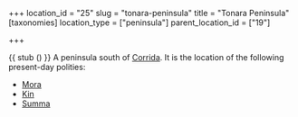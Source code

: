 +++
location_id = "25"
slug = "tonara-peninsula"
title = "Tonara Peninsula"
[taxonomies]
location_type = ["peninsula"]
parent_location_id = ["19"]

+++

{{ stub () }} 
A peninsula south of [Corrida](@/locations/corrida.md). It is the location of the
following present-day polities:

 - [Mora](@/locations/mora.md)
 - [Kin](@/locations/kin.md)
 - [Summa](@/locations/summa.md)